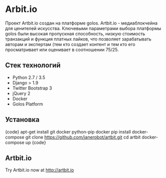 # Arbit.io

Проект Artbit.io создан на платформе golos.
Artbit.io - медиаблокчейна для ценителей искусства.
Ключевыми параметрами выбора платформы golos были высокая пропускная способность, низкую стоимость транзакций и функция платных лайков, что  позволяет зарабатывать авторам и экспертам (тем кто создает контент и тем кто его просматривает или оценивает в соотношении 75/25. 


## Стек технологий

- Python 2.7 / 3.5
- Django > 1.9
- Twitter Bootstrap 3
- jQuery 2
- Docker
- Golos Platform


## Установка
{code}
apt-get install git docker python-pip docker
pip install docker-compose
git clone https://github.com/janerobot/artbit.git
cd artbit
docker-compose up
{code}


## Artbit.io

Try Artbit.io now at http://artbit.io

